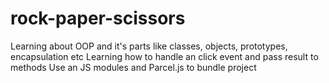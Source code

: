 # rock-paper-scissors

Learning about OOP and it's parts like classes, objects, prototypes, encapsulation etc
Learning how to handle an click event and pass result to methods
Use an JS modules and Parcel.js to bundle project
